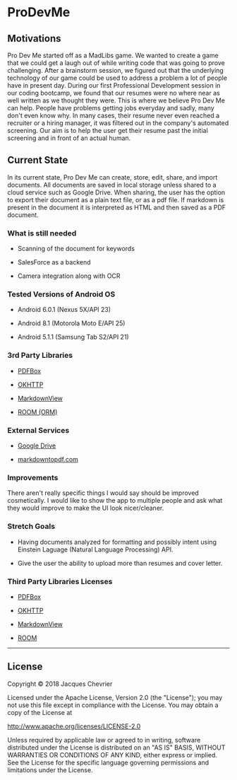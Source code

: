 # ProDevMe

## Motivations

Pro Dev Me started off as a MadLibs game. We wanted to create a game that we could 
get a laugh out of while writing code that was going to prove challenging.
After a brainstorm session, we figured out that the underlying technology
of our game could be used to address a problem a lot of people have in present day.
During our first Professional Development session in our coding bootcamp, we found 
that our resumes were no where near as well written as we thought they were.
This is where we believe Pro Dev Me can help.
People have problems getting jobs everyday and sadly, many don't even know why.
In many cases, their resume never even reached a recruiter or a hiring manager,
it was filtered out in the company's automated screening. Our aim is to help the
user get their resume past the initial screening and in front of an actual human.

## Current State

In its current state, Pro Dev Me can create, store, edit, share, and import documents.
All documents are saved in local storage unless shared to a cloud service such as
Google Drive. When sharing, the user has the option to export their document as a
plain text file, or as a pdf file. If markdown is present in the document it is 
interpreted as HTML and then saved as a PDF document.

### What is still needed

+ Scanning of the document for keywords

+ SalesForce as a backend

+ Camera integration along with OCR

### Tested Versions of Android OS

+ Android 6.0.1 (Nexus 5X/API 23)

+ Android 8.1 (Motorola Moto E/API 25)

+ Android 5.1.1 (Samsung Tab S2/API 21)

### 3rd Party Libraries

+ [PDFBox](https://github.com/apache/pdfbox)

+ [OKHTTP](https://github.com/square/okhttp)

+ [MarkdownView](https://github.com/falnatsheh/MarkdownView)

+ [ROOM (ORM)](https://developer.android.com/topic/libraries/architecture/room.html)

### External Services

+ [Google Drive](https://www.google.com/drive/)

+ [markdowntopdf.com](http://www.markdowntopdf.com/)

### Improvements

There aren't really specific things I would say should be improved cosmetically.
I would like to show the app to multiple people and ask what they would improve
to make the UI look nicer/cleaner.

### Stretch Goals

+ Having documents analyzed for formatting and possibly intent using Einstein
Laguage (Natural Language Processing) API.

+ Give the user the ability to upload more than resumes and cover letter.

### Third Party Libraries Licenses

+ [PDFBox](https://github.com/apache/pdfbox/blob/trunk/LICENSE.txt)

+ [OKHTTP](https://github.com/square/okhttp/blob/master/LICENSE.txt)

+ [MarkdownView](https://github.com/falnatsheh/MarkdownView/blob/master/license.txt)

+ [ROOM](http://lmgtfy.com/?q=Room+Orm+License)


**********************************************************************************
## License

Copyright &copy; 2018 Jacques Chevrier

Licensed under the Apache License, Version 2.0 (the "License");
you may not use this file except in compliance with the License.
You may obtain a copy of the License at

http://www.apache.org/licenses/LICENSE-2.0

Unless required by applicable law or agreed to in writing, software
distributed under the License is distributed on an "AS IS" BASIS,
WITHOUT WARRANTIES OR CONDITIONS OF ANY KIND, either express or implied.
See the License for the specific language governing permissions and
limitations under the License.
